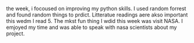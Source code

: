 
the week, i focoused on improving my python skills. I used random forrest and found random things to prdict. Litteratue readings aere akso important this wedm I read 5. The mkst fun thing I wdid this week was visit NASA. I emjoyed my time and was able to speak with nasa scientists about my project.

